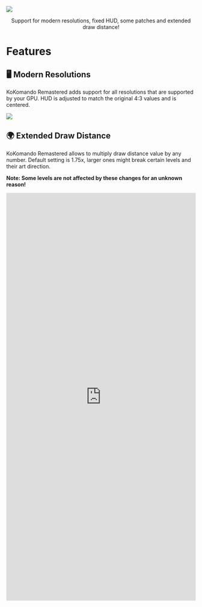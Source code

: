 ﻿![](https://i.imgur.com/pXiaFCd.png)

<p style="text-align: center">Support for modern resolutions, fixed HUD, some patches and extended draw distance!</p>

# Features

## 🖥 Modern Resolutions

KoKomando Remastered adds support for all resolutions that are supported by your GPU. HUD is adjusted to match the original
4:3 values and is centered.

![](https://i.imgur.com/v4Db33E.jpg)


## 🌍 Extended Draw Distance

KoKomando Remastered allows to multiply draw distance value by any number. Default setting is 1.75x, larger ones
might break certain levels and their art direction.

**Note: Some levels are not affected by these changes for an unknown reason!**

<iframe frameborder="0" class="juxtapose" width="100%" height="1080" src="https://cdn.knightlab.com/libs/juxtapose/latest/embed/index.html?uid=2b664f92-db6d-11ec-b5bb-6595d9b17862"></iframe>


